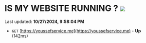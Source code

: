 # IS MY WEBSITE RUNNING ? [![](https://img.shields.io/static/v1?label=Sponsor&message=%E2%9D%A4&logo=GitHub&color=%23fe8e86)](https://github.com/sponsors/Youssef-Lehmam)

Last updated: **10/27/2024, 9:58:04 PM**

- `GET` [https://youssefservice.me](https://youssefservice.me) - **Up** (142ms)
